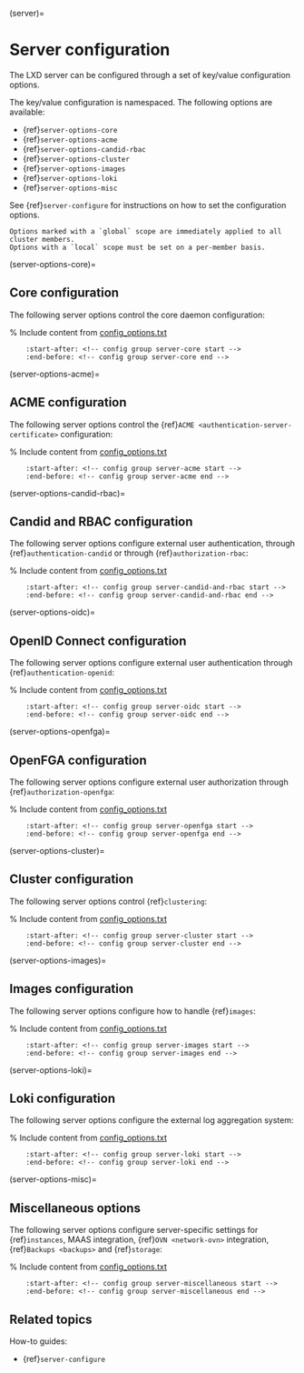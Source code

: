 (server)=
# Server configuration

The LXD server can be configured through a set of key/value configuration options.

The key/value configuration is namespaced.
The following options are available:

- {ref}`server-options-core`
- {ref}`server-options-acme`
- {ref}`server-options-candid-rbac`
- {ref}`server-options-cluster`
- {ref}`server-options-images`
- {ref}`server-options-loki`
- {ref}`server-options-misc`

See {ref}`server-configure` for instructions on how to set the configuration options.

```{note}
Options marked with a `global` scope are immediately applied to all cluster members.
Options with a `local` scope must be set on a per-member basis.
```

(server-options-core)=
## Core configuration

The following server options control the core daemon configuration:

% Include content from [config_options.txt](config_options.txt)
```{include} config_options.txt
    :start-after: <!-- config group server-core start -->
    :end-before: <!-- config group server-core end -->
```

(server-options-acme)=
## ACME configuration

The following server options control the {ref}`ACME <authentication-server-certificate>` configuration:

% Include content from [config_options.txt](config_options.txt)
```{include} config_options.txt
    :start-after: <!-- config group server-acme start -->
    :end-before: <!-- config group server-acme end -->
```

(server-options-candid-rbac)=
## Candid and RBAC configuration

The following server options configure external user authentication, through {ref}`authentication-candid` or through {ref}`authorization-rbac`:

% Include content from [config_options.txt](config_options.txt)
```{include} config_options.txt
    :start-after: <!-- config group server-candid-and-rbac start -->
    :end-before: <!-- config group server-candid-and-rbac end -->
```

(server-options-oidc)=
## OpenID Connect configuration

The following server options configure external user authentication through {ref}`authentication-openid`:

% Include content from [config_options.txt](config_options.txt)
```{include} config_options.txt
    :start-after: <!-- config group server-oidc start -->
    :end-before: <!-- config group server-oidc end -->
```

(server-options-openfga)=
## OpenFGA configuration

The following server options configure external user authorization through {ref}`authorization-openfga`:

% Include content from [config_options.txt](config_options.txt)
```{include} config_options.txt
    :start-after: <!-- config group server-openfga start -->
    :end-before: <!-- config group server-openfga end -->
```

(server-options-cluster)=
## Cluster configuration

The following server options control {ref}`clustering`:

% Include content from [config_options.txt](config_options.txt)
```{include} config_options.txt
    :start-after: <!-- config group server-cluster start -->
    :end-before: <!-- config group server-cluster end -->
```

(server-options-images)=
## Images configuration

The following server options configure how to handle {ref}`images`:

% Include content from [config_options.txt](config_options.txt)
```{include} config_options.txt
    :start-after: <!-- config group server-images start -->
    :end-before: <!-- config group server-images end -->
```

(server-options-loki)=
## Loki configuration

The following server options configure the external log aggregation system:

% Include content from [config_options.txt](config_options.txt)
```{include} config_options.txt
    :start-after: <!-- config group server-loki start -->
    :end-before: <!-- config group server-loki end -->
```

(server-options-misc)=
## Miscellaneous options

The following server options configure server-specific settings for {ref}`instances`, MAAS integration, {ref}`OVN <network-ovn>` integration, {ref}`Backups <backups>` and {ref}`storage`:

% Include content from [config_options.txt](config_options.txt)
```{include} config_options.txt
    :start-after: <!-- config group server-miscellaneous start -->
    :end-before: <!-- config group server-miscellaneous end -->
```

## Related topics

How-to guides:

- {ref}`server-configure`
